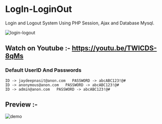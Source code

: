# LogIn-LoginOut
Login and Logout System Using PHP Session, Ajax and Database Mysql.

![login-logout](https://user-images.githubusercontent.com/26626045/60001792-7e17f880-9624-11e9-9fc3-35c1ae2f1d9a.jpg)

## Watch on Youtube :- https://youtu.be/TWICDS-8qMs

### Default UserID And Passwords

```
ID -> jaydeepnasit@anon.com   PASSWORD -> abcABC123!@#
ID -> anonymous@anon.com   PASSWORD -> abcABC123!@#
ID -> admin@anon.com   PASSWORD -> abcABC123!@#
```
## Preview :- 

![demo](https://user-images.githubusercontent.com/26626045/60002061-33e34700-9625-11e9-836a-897f9f29276e.jpg)
